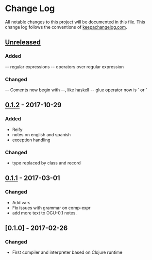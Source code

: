# Change Log
All notable changes to this project will be documented in this file. This change log follows the conventions of [keepachangelog.com](http://keepachangelog.com/).

## [Unreleased]

### Added

-- regular expressions
-- operators over regular expression

### Changed

-- Coments now begin with --, like haskell
-- glue operator now is ` or ´ 

## [0.1.2] - 2017-10-29

### Added

- Reify
- notes on english and spanish 
- exception handling

### Changed

- type replaced by class and record

## [0.1.1] - 2017-03-01

### Changed

- Add vars
- Fix issues with grammar on comp-expr
- add more text to OGU-0.1 notes.

## [0.1.0] - 2017-02-26

### Changed

- First compiler and interpreter based on Clojure runtime


[Unreleased]: https://github.com/your-name/ogu-lang/compare/0.1.1...HEAD
[0.1.2]: https://github.com/your-name/ogu-lang/compare/0.1.1...0.1.2
[0.1.1]: https://github.com/your-name/ogu-lang/compare/0.1.0...0.1.1
